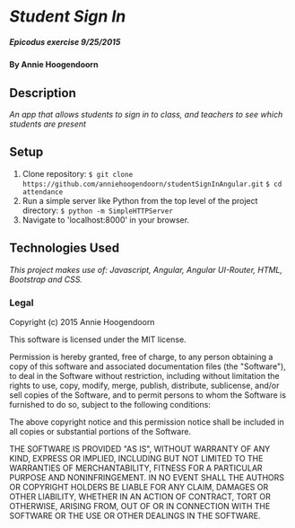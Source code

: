 # _Student Sign In_

##### Epicodus exercise 9/25/2015

#### By Annie Hoogendoorn

## Description

_An app that allows students to sign in to class, and teachers to see which students are present_

## Setup

1. Clone repository:
`$ git clone https://github.com/anniehoogendoorn/studentSignInAngular.git`
`$ cd attendance`
2. Run a simple server like Python from the top level of the project directory:
`$ python -m SimpleHTTPServer`
3. Navigate to 'localhost:8000' in your browser.

## Technologies Used

_This project makes use of:
Javascript, Angular, Angular UI-Router, HTML, Bootstrap and CSS._


### Legal

Copyright (c) 2015 Annie Hoogendoorn

This software is licensed under the MIT license.

Permission is hereby granted, free of charge, to any person obtaining a copy
of this software and associated documentation files (the "Software"), to deal
in the Software without restriction, including without limitation the rights
to use, copy, modify, merge, publish, distribute, sublicense, and/or sell
copies of the Software, and to permit persons to whom the Software is
furnished to do so, subject to the following conditions:

The above copyright notice and this permission notice shall be included in
all copies or substantial portions of the Software.

THE SOFTWARE IS PROVIDED "AS IS", WITHOUT WARRANTY OF ANY KIND, EXPRESS OR
IMPLIED, INCLUDING BUT NOT LIMITED TO THE WARRANTIES OF MERCHANTABILITY,
FITNESS FOR A PARTICULAR PURPOSE AND NONINFRINGEMENT. IN NO EVENT SHALL THE
AUTHORS OR COPYRIGHT HOLDERS BE LIABLE FOR ANY CLAIM, DAMAGES OR OTHER
LIABILITY, WHETHER IN AN ACTION OF CONTRACT, TORT OR OTHERWISE, ARISING FROM,
OUT OF OR IN CONNECTION WITH THE SOFTWARE OR THE USE OR OTHER DEALINGS IN
THE SOFTWARE.
